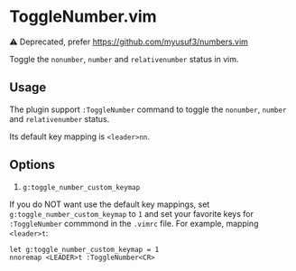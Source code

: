 # ToggleNumber.vim

⚠️ Deprecated, prefer https://github.com/myusuf3/numbers.vim

Toggle the `nonumber`, `number` and `relativenumber` status in vim.

## Usage

The plugin support `:ToggleNumber` command to toggle the `nonumber`, `number` and
`relativenumber` status.

Its default key mapping is `<leader>nn`.

## Options

1.  `g:toggle_number_custom_keymap`

If you do NOT want use the default key mappings, set
`g:toggle_number_custom_keymap` to `1` and set your favorite keys for
`:ToggleNumber` commmond in the `.vimrc` file. For example, mapping `<leader>t`:

```vim
let g:toggle_number_custom_keymap = 1
nnoremap <LEADER>t :ToggleNumber<CR>
```
